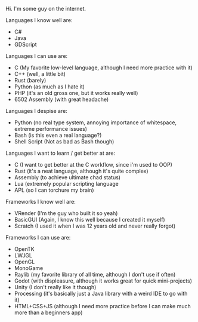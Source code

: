 Hi. I'm some guy on the internet.

Languages I know well are:
- C#
- Java
- GDScript

Languages I can use are:
- C (My favorite low-level language, although I need more practice with it)
- C++ (well, a little bit)
- Rust (barely)
- Python (as much as I hate it)
- PHP (it's an old gross one, but it works really well)
- 6502 Assembly (with great headache)

Languages I despise are:
- Python (no real type system, annoying importance of whitespace, extreme performance issues)
- Bash (is this even a real language?)
- Shell Script (Not as bad as Bash though)

Languages I want to learn / get better at are:
- C (I want to get better at the C workflow, since i'm used to OOP)
- Rust (it's a neat language, although it's quite complex)
- Assembly (to achieve ultimate chad status)
- Lua (extremely popular scripting language
- APL (so I can torchure my brain)

Frameworks I know well are:
- VRender (I'm the guy who built it so yeah)
- BasicGUI (Again, I know this well because I created it myself)
- Scratch (I used it when I was 12 years old and never really forgot)

Frameworks I can use are:
- OpenTK
- LWJGL
- OpenGL
- MonoGame
- Raylib (my favorite library of all time, although I don't use if often)
- Godot (with displeasure, although it works great for quick mini-projects)
- Unity (I don't really like it though)
- Processing (it's basically just a Java library with a weird IDE to go with it)
- HTML+CSS+JS (although I need more practice before I can make much more than a beginners app)
